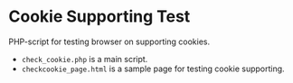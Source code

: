 # Cookie Supporting Test
PHP-script for testing browser on supporting cookies.

 - ``` check_cookie.php ``` is a main script.
 - ``` checkcookie_page.html ``` is a sample page for testing cookie supporting.
